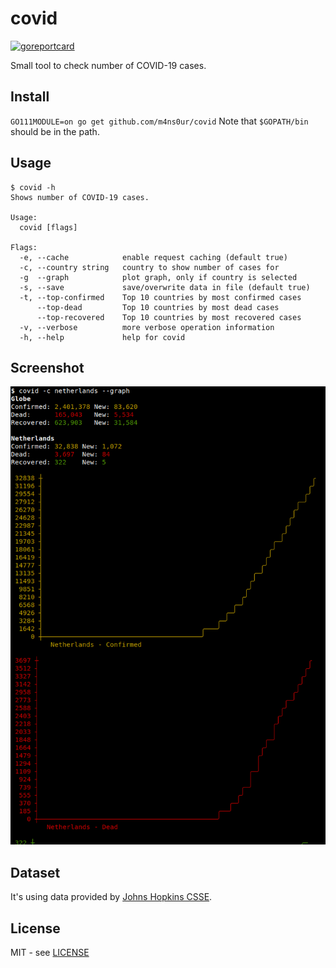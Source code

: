 # covid
[![goreportcard](https://goreportcard.com/badge/github.com/m4ns0ur/covid)](https://goreportcard.com/report/github.com/m4ns0ur/covid)

Small tool to check number of COVID-19 cases.

## Install
`GO111MODULE=on go get github.com/m4ns0ur/covid`
Note that `$GOPATH/bin` should be in the path.

## Usage
```
$ covid -h
Shows number of COVID-19 cases.

Usage:
  covid [flags]

Flags:
  -e, --cache            enable request caching (default true)
  -c, --country string   country to show number of cases for
  -g  --graph            plot graph, only if country is selected
  -s, --save             save/overwrite data in file (default true)
  -t, --top-confirmed    Top 10 countries by most confirmed cases
      --top-dead         Top 10 countries by most dead cases
      --top-recovered    Top 10 countries by most recovered cases
  -v, --verbose          more verbose operation information
  -h, --help             help for covid
```

## Screenshot
![screenshot-1](/.res/screenshot-1.png)

## Dataset
It's using data provided by [Johns Hopkins CSSE](https://github.com/CSSEGISandData/COVID-19/tree/master/csse_covid_19_data/csse_covid_19_time_series).

## License
MIT - see [LICENSE][license]

[license]: https://github.com/m4ns0ur/covid/blob/master/LICENSE
